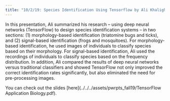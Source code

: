```yaml
---
title: "10/2/19: Species Identification Using Tensorflow by Ali Khalighifar"
---
```

In this presentation, Ali summarized his research – using deep neural networks (TensorFlow) to design species identification systems – in two sections: (1) morphology-based identification (triatomine bugs and ticks), and (2) signal-based identification (frogs and mosquitoes). For morphology-based identification, he used images of individuals to classify species based on their morphology. For signal-based identification, Ali used the recordings of individuals to classify species based on the frequency distribution. In addition, Ali compared the results of deep neural networks versus traditional classifiers and showed TensorFlow not only improved the correct identification rates significantly, but also eliminated the need for pre-processing images.

You can check out the slides [here](../../../assets/pwrpts_fall19/TensorFlow Application Biology.pdf).
